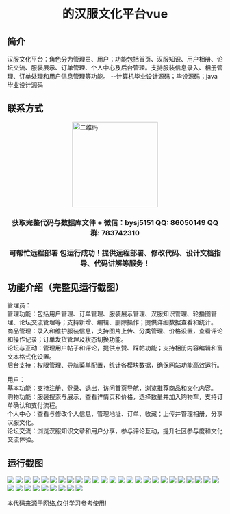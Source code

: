 <p><h1 align="center">的汉服文化平台vue</h1></p>

## 简介
汉服文化平台：角色分为管理员、用户；功能包括首页、汉服知识、用户相册、论坛交流、服装展示、订单管理、个人中心及后台管理。支持服装信息录入、相册管理、订单处理和用户信息管理等功能。    --计算机毕业设计源码；毕设源码；java毕业设计源码


## 联系方式
<img src="https://bs-1329754181.cos.ap-shanghai.myqcloud.com/wx.jpg" alt="二维码" style="display: block; margin: 0 auto;" width="200px">
<p><h3 align="center">获取完整代码与数据库文件 + 微信：bysj5151 QQ: 86050149 QQ群: 783742310</h3></p>
<p><h3 align="center">可帮忙远程部署 包运行成功！提供远程部署、修改代码、设计文档指导、代码讲解等服务！</h3></p>

## 功能介绍（完整见运行截图）
管理员：  
管理功能：包括用户管理、订单管理、服装展示管理、汉服知识管理、轮播图管理、论坛交流管理等；支持新增、编辑、删除操作；提供详细数据查看和统计。  
商品管理：录入和维护服装信息，支持图片上传、分类管理、价格设置，查看评论和操作记录；订单发货管理及状态切换功能。  
论坛与互动：管理用户帖子和评论，提供点赞、踩帖功能；支持相册内容编辑和富文本格式化设置。  
后台支持：权限管理、导航菜单配置，统计各模块数据，确保网站功能高效运行。  

用户：  
基本功能：支持注册、登录、退出，访问首页导航，浏览推荐商品和文化内容。  
购物功能：服装搜索与展示，查看详情页和价格，选择数量并加入购物车，支持订单确认和支付流程。  
个人中心：查看与修改个人信息，管理地址、订单、收藏；上传并管理相册，分享汉服文化。  
论坛交流：浏览汉服知识文章和用户分享，参与评论互动，提升社区参与度和文化交流体验。


## 运行截图
![](https://bs-1329754181.cos.ap-shanghai.myqcloud.com/ssm/HanfuCulturePlatform/img/001.jpg)
![](https://bs-1329754181.cos.ap-shanghai.myqcloud.com/ssm/HanfuCulturePlatform/img/002.jpg)
![](https://bs-1329754181.cos.ap-shanghai.myqcloud.com/ssm/HanfuCulturePlatform/img/003.jpg)
![](https://bs-1329754181.cos.ap-shanghai.myqcloud.com/ssm/HanfuCulturePlatform/img/004.jpg)
![](https://bs-1329754181.cos.ap-shanghai.myqcloud.com/ssm/HanfuCulturePlatform/img/005.jpg)
![](https://bs-1329754181.cos.ap-shanghai.myqcloud.com/ssm/HanfuCulturePlatform/img/006.jpg)
![](https://bs-1329754181.cos.ap-shanghai.myqcloud.com/ssm/HanfuCulturePlatform/img/007.jpg)
![](https://bs-1329754181.cos.ap-shanghai.myqcloud.com/ssm/HanfuCulturePlatform/img/008.jpg)
![](https://bs-1329754181.cos.ap-shanghai.myqcloud.com/ssm/HanfuCulturePlatform/img/009.jpg)
![](https://bs-1329754181.cos.ap-shanghai.myqcloud.com/ssm/HanfuCulturePlatform/img/010.jpg)
![](https://bs-1329754181.cos.ap-shanghai.myqcloud.com/ssm/HanfuCulturePlatform/img/011.jpg)
![](https://bs-1329754181.cos.ap-shanghai.myqcloud.com/ssm/HanfuCulturePlatform/img/012.jpg)
![](https://bs-1329754181.cos.ap-shanghai.myqcloud.com/ssm/HanfuCulturePlatform/img/013.jpg)
![](https://bs-1329754181.cos.ap-shanghai.myqcloud.com/ssm/HanfuCulturePlatform/img/014.jpg)
![](https://bs-1329754181.cos.ap-shanghai.myqcloud.com/ssm/HanfuCulturePlatform/img/015.jpg)
![](https://bs-1329754181.cos.ap-shanghai.myqcloud.com/ssm/HanfuCulturePlatform/img/016.jpg)
![](https://bs-1329754181.cos.ap-shanghai.myqcloud.com/ssm/HanfuCulturePlatform/img/017.jpg)
![](https://bs-1329754181.cos.ap-shanghai.myqcloud.com/ssm/HanfuCulturePlatform/img/018.jpg)
![](https://bs-1329754181.cos.ap-shanghai.myqcloud.com/ssm/HanfuCulturePlatform/img/019.jpg)
![](https://bs-1329754181.cos.ap-shanghai.myqcloud.com/ssm/HanfuCulturePlatform/img/020.jpg)
![](https://bs-1329754181.cos.ap-shanghai.myqcloud.com/ssm/HanfuCulturePlatform/img/021.jpg)
![](https://bs-1329754181.cos.ap-shanghai.myqcloud.com/ssm/HanfuCulturePlatform/img/022.jpg)
![](https://bs-1329754181.cos.ap-shanghai.myqcloud.com/ssm/HanfuCulturePlatform/img/023.jpg)
![](https://bs-1329754181.cos.ap-shanghai.myqcloud.com/ssm/HanfuCulturePlatform/img/024.jpg)
![](https://bs-1329754181.cos.ap-shanghai.myqcloud.com/ssm/HanfuCulturePlatform/img/025.jpg)
![](https://bs-1329754181.cos.ap-shanghai.myqcloud.com/ssm/HanfuCulturePlatform/img/026.jpg)
![](https://bs-1329754181.cos.ap-shanghai.myqcloud.com/ssm/HanfuCulturePlatform/img/027.jpg)
![](https://bs-1329754181.cos.ap-shanghai.myqcloud.com/ssm/HanfuCulturePlatform/img/028.jpg)
![](https://bs-1329754181.cos.ap-shanghai.myqcloud.com/ssm/HanfuCulturePlatform/img/029.jpg)
![](https://bs-1329754181.cos.ap-shanghai.myqcloud.com/ssm/HanfuCulturePlatform/img/030.jpg)
![](https://bs-1329754181.cos.ap-shanghai.myqcloud.com/ssm/HanfuCulturePlatform/img/031.jpg)
![](https://bs-1329754181.cos.ap-shanghai.myqcloud.com/ssm/HanfuCulturePlatform/img/032.jpg)
![](https://bs-1329754181.cos.ap-shanghai.myqcloud.com/ssm/HanfuCulturePlatform/img/033.jpg)
![](https://bs-1329754181.cos.ap-shanghai.myqcloud.com/ssm/HanfuCulturePlatform/img/034.jpg)

<p>本代码来源于网络,仅供学习参考使用!</p>
